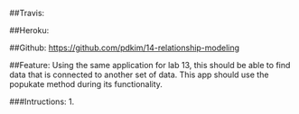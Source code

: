 ##Travis:


##Heroku:


##Github: 
https://github.com/pdkim/14-relationship-modeling


##Feature:
Using the same application for lab 13, this should be able to find data that is connected to another set of data.  This app should use the popukate method during its functionality.

###Intructions:
1. 